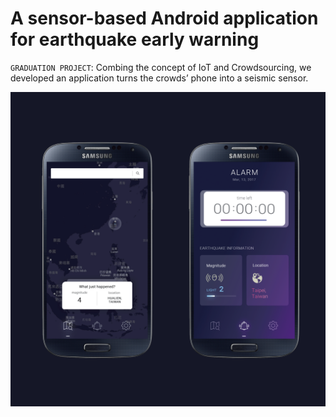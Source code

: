 # A sensor-based Android application for earthquake early warning
`GRADUATION PROJECT`: Combing the concept of IoT and Crowdsourcing, we developed an application turns the crowds’ phone into a seismic sensor.

![app-image]

<!-- Markdown link & img dfn's -->
[app-image]: ./static/app.png